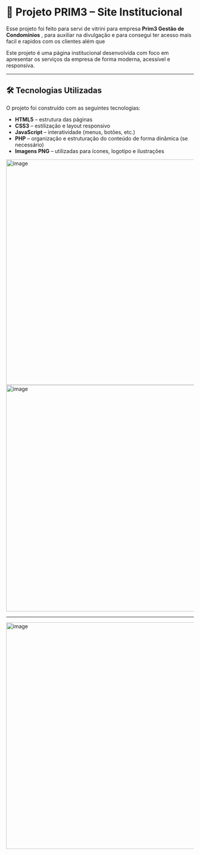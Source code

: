 # 🧠 Projeto PRIM3 – Site Institucional

Esse projeto foi feito para servi de vitrini para empresa **Prim3 Gestão de Condomínios** , para auxiliar na divulgação e para consegui ter acesso mais facil e rapidos com os clientes além que 

Este projeto é uma página institucional desenvolvida  com foco em apresentar os serviços da empresa de forma moderna, acessível e responsiva.

---

## 🛠️ Tecnologias Utilizadas

O projeto foi construído com as seguintes tecnologias:

- **HTML5** – estrutura das páginas
- **CSS3** – estilização e layout responsivo
- **JavaScript** – interatividade (menus, botões, etc.)
- **PHP** – organização e estruturação do conteúdo de forma dinâmica (se necessário)
- **Imagens PNG** – utilizadas para ícones, logotipo e ilustrações

<img width="1364" height="606" alt="image" src="https://github.com/user-attachments/assets/42a3eeea-b6c7-4a88-bf31-e469886c6289" />

<img width="1365" height="609" alt="image" src="https://github.com/user-attachments/assets/b32897e2-dcc7-4177-8ad7-4ede8889988b" />

---

<img width="1365" height="609" alt="image" src="https://github.com/user-attachments/assets/33605893-7619-4f36-83a4-ad78ce2a395f" />


